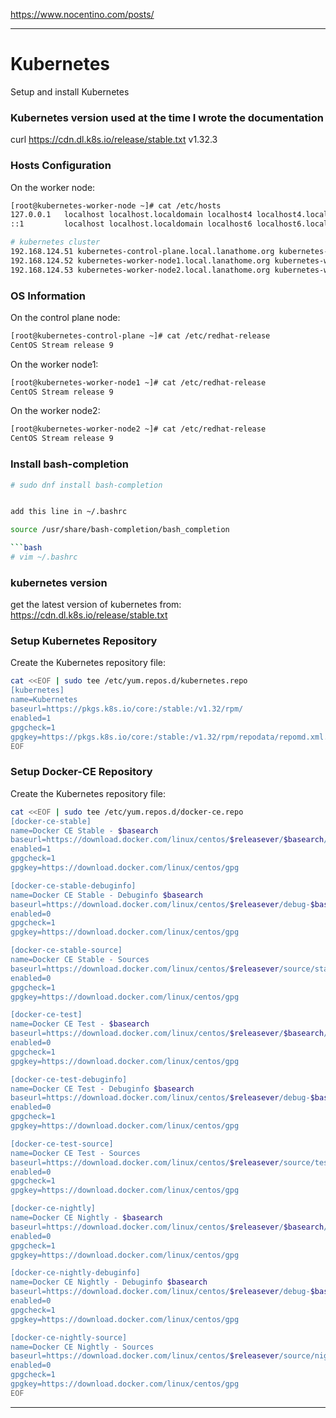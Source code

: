 

https://www.nocentino.com/posts/

---

# Kubernetes
Setup and install Kubernetes


### Kubernetes version used at the time I wrote the documentation

curl https://cdn.dl.k8s.io/release/stable.txt
v1.32.3



### Hosts Configuration
On the worker node:
```bash
[root@kubernetes-worker-node ~]# cat /etc/hosts
127.0.0.1   localhost localhost.localdomain localhost4 localhost4.localdomain4
::1         localhost localhost.localdomain localhost6 localhost6.localdomain6

# kubernetes cluster
192.168.124.51 kubernetes-control-plane.local.lanathome.org kubernetes-control-plane.local kubernetes-control-plane c1-cp1
192.168.124.52 kubernetes-worker-node1.local.lanathome.org kubernetes-worker-node1.local kubernetes-worker-node1 c1-node1
192.168.124.53 kubernetes-worker-node2.local.lanathome.org kubernetes-worker-node2.local kubernetes-worker-node2 c1-node2

```

### OS Information
On the control plane node:
```bash
[root@kubernetes-control-plane ~]# cat /etc/redhat-release 
CentOS Stream release 9
```

On the worker node1:
```bash
[root@kubernetes-worker-node1 ~]# cat /etc/redhat-release 
CentOS Stream release 9
```

On the worker node2:
```bash
[root@kubernetes-worker-node2 ~]# cat /etc/redhat-release 
CentOS Stream release 9
```

### Install bash-completion
```bash
# sudo dnf install bash-completion


add this line in ~/.bashrc

source /usr/share/bash-completion/bash_completion

```bash
# vim ~/.bashrc
```


### kubernetes version
get the latest version of kubernetes from: https://cdn.dl.k8s.io/release/stable.txt


### Setup Kubernetes Repository
Create the Kubernetes repository file:
```bash
cat <<EOF | sudo tee /etc/yum.repos.d/kubernetes.repo
[kubernetes]
name=Kubernetes
baseurl=https://pkgs.k8s.io/core:/stable:/v1.32/rpm/
enabled=1
gpgcheck=1
gpgkey=https://pkgs.k8s.io/core:/stable:/v1.32/rpm/repodata/repomd.xml.key
EOF
```

### Setup Docker-CE Repository
Create the Kubernetes repository file:
```bash
cat <<EOF | sudo tee /etc/yum.repos.d/docker-ce.repo
[docker-ce-stable]
name=Docker CE Stable - $basearch
baseurl=https://download.docker.com/linux/centos/$releasever/$basearch/stable
enabled=1
gpgcheck=1
gpgkey=https://download.docker.com/linux/centos/gpg

[docker-ce-stable-debuginfo]
name=Docker CE Stable - Debuginfo $basearch
baseurl=https://download.docker.com/linux/centos/$releasever/debug-$basearch/stable
enabled=0
gpgcheck=1
gpgkey=https://download.docker.com/linux/centos/gpg

[docker-ce-stable-source]
name=Docker CE Stable - Sources
baseurl=https://download.docker.com/linux/centos/$releasever/source/stable
enabled=0
gpgcheck=1
gpgkey=https://download.docker.com/linux/centos/gpg

[docker-ce-test]
name=Docker CE Test - $basearch
baseurl=https://download.docker.com/linux/centos/$releasever/$basearch/test
enabled=0
gpgcheck=1
gpgkey=https://download.docker.com/linux/centos/gpg

[docker-ce-test-debuginfo]
name=Docker CE Test - Debuginfo $basearch
baseurl=https://download.docker.com/linux/centos/$releasever/debug-$basearch/test
enabled=0
gpgcheck=1
gpgkey=https://download.docker.com/linux/centos/gpg

[docker-ce-test-source]
name=Docker CE Test - Sources
baseurl=https://download.docker.com/linux/centos/$releasever/source/test
enabled=0
gpgcheck=1
gpgkey=https://download.docker.com/linux/centos/gpg

[docker-ce-nightly]
name=Docker CE Nightly - $basearch
baseurl=https://download.docker.com/linux/centos/$releasever/$basearch/nightly
enabled=0
gpgcheck=1
gpgkey=https://download.docker.com/linux/centos/gpg

[docker-ce-nightly-debuginfo]
name=Docker CE Nightly - Debuginfo $basearch
baseurl=https://download.docker.com/linux/centos/$releasever/debug-$basearch/nightly
enabled=0
gpgcheck=1
gpgkey=https://download.docker.com/linux/centos/gpg

[docker-ce-nightly-source]
name=Docker CE Nightly - Sources
baseurl=https://download.docker.com/linux/centos/$releasever/source/nightly
enabled=0
gpgcheck=1
gpgkey=https://download.docker.com/linux/centos/gpg
EOF
```

--- 
